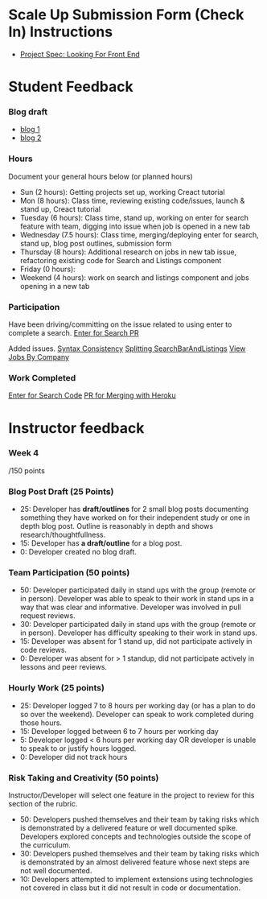 # Scale Up Submission Form (Check In) Instructions

- [Project Spec: Looking For Front End](https://github.com/turingschool/lesson_plans/blob/master/ruby_04-apis_and_scalability/boxtrot_prime_project.markdown)

# Student Feedback

### Blog draft

- [blog 1](https://gist.github.com/s-espinosa/0e5c0f7c88c443c50a41809f6c91a943)
- [blog 2](https://gist.github.com/s-espinosa/c785f73a6eab1f4338fa3155b10a7924)

### Hours

Document your general hours below (or planned hours)

- Sun (2 hours): Getting projects set up, working Creact tutorial
- Mon (8 hours): Class time, reviewing existing code/issues, launch & stand up, Creact tutorial
- Tuesday (6 hours): Class time, stand up, working on enter for search feature with team, digging into issue when job is opened in a new tab
- Wednesday (7.5 hours): Class time, merging/deploying enter for search, stand up, blog post outlines, submission form
- Thursday (8 hours): Additional research on jobs in new tab issue, refactoring existing code for Search and Listings component
- Friday (0 hours):
- Weekend (4 hours): work on search and listings component and jobs opening in a new tab

### Participation

Have been driving/committing on the issue related to using enter to complete a search.
[Enter for Search PR](https://github.com/LookingForMe/lookingForFrontEnd/pull/61)

Added issues.
[Syntax Consistency](https://github.com/LookingForMe/lookingForFrontEnd/issues/64)
[Splitting SearchBarAndListings](https://github.com/LookingForMe/lookingForFrontEnd/issues/60)
[View Jobs By Company](https://github.com/LookingForMe/lookingForFrontEnd/issues/59)

### Work Completed

[Enter for Search Code](https://github.com/LookingForMe/lookingForFrontEnd/pull/61/files)
[PR for Merging with Heroku](https://github.com/LookingForMe/lookingForFrontEnd/pull/65)

# Instructor feedback

### Week 4

/150 points

### Blog Post Draft (25 Points)  

  * 25: Developer has **draft/outlines** for 2 small blog posts documenting something they have worked on for their independent study or one in depth blog post. Outline is reasonably in depth and shows research/thoughtfullness.
  * 15: Developer has **a draft/outline** for a blog post.
  * 0: Developer created no blog draft.

### Team Participation (50 points)

  * 50: Developer participated daily in stand ups with the group (remote or in person). Developer was able to speak to their work in stand ups in a way that was clear and informative. Developer was involved in pull request reviews.
  * 30: Developer participated daily in stand ups with the group (remote or in person). Developer has difficulty speaking to their work in stand ups.
  * 15: Developer was absent for 1 stand up, did not participate actively in code reviews.
  * 0: Developer was absent for > 1 standup, did not participate actively in lessons and peer reviews.

### Hourly Work (25 points)

  * 25: Developer logged 7 to 8 hours per working day (or has a plan to do so over the weekend). Developer can speak to work completed during those hours.
  * 15: Developer logged between 6 to 7 hours per working day
  * 5: Developer logged < 6 hours per working day OR developer is unable to speak to or justify hours logged.
  * 0: Developer did not track hours

### Risk Taking and Creativity (50 points)

Instructor/Developer will select one feature in the project to review for this section of the rubric.

  * 50: Developers pushed themselves and their team by taking risks which is demonstrated by a delivered feature or well documented spike. Developers explored concepts and technologies outside the scope of the curriculum.
  * 30: Developers pushed themselves and their team by taking risks which is demonstrated by an almost delivered feature whose next steps are not well documented.
  * 10: Developers attempted to implement extensions using technologies not covered in class but it did not result in code or documentation.
